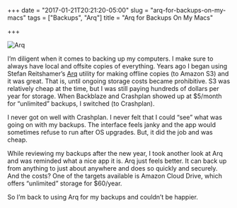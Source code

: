 +++
date = "2017-01-21T20:21:20-05:00"
slug = "arq-for-backups-on-my-macs"
tags = ["Backups", "Arq"]
title = "Arq for Backups On My Macs"

+++

![Arq](/img/2017/arq_icon.png)

I’m diligent when it comes to backing up my computers. I make sure to
always have local and offsite copies of everything. Years ago I began
using Stefan Reitshamer’s [Arq](https://www.arqbackup.com/) utility for
making offline copies (to Amazon S3) and it was great. That is, until
ongoing storage costs became prohibitive. S3 was relatively cheap at the
time, but I was still paying hundreds of dollars per year for storage.
When Backblaze and Crashplan showed up at \$5/month for “unlimited”
backups, I switched (to Crashplan).

I never got on well with Crashplan. I never felt that I could “see” what
was going on with my backups. The interface feels janky and the app
would sometimes refuse to run after OS upgrades. But, it did the job and
was cheap.

While reviewing my backups after the new year, I took another look at
Arq and was reminded what a nice app it is. Arq just feels better. It
can back up from anything to just about anywhere and does so quickly and
securely. And the costs? One of the targets available is Amazon Cloud
Drive, which offers “unlimited” storage for \$60/year.

So I’m back to using Arq for my backups and couldn’t be happier.
